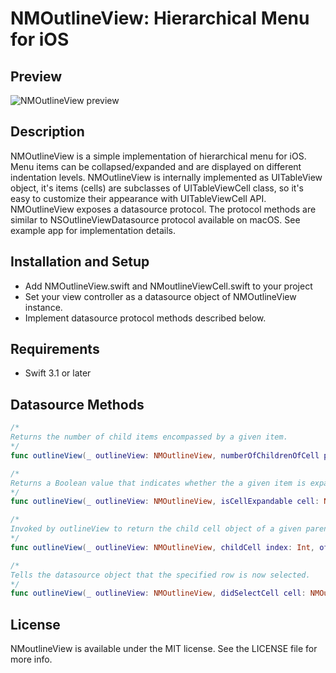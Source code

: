 NMOutlineView: Hierarchical Menu for iOS 
========================================

## Preview
![NMOutlineView preview](http://netmedia.home.pl/github/nmoutlineview/nmoutlineview-preview2.png)

## Description
NMOutlineView is a simple implementation of hierarchical menu for iOS. Menu items can be collapsed/expanded and are displayed on different indentation levels. NMOutlineView is internally implemented as UITableView object, it's items (cells) are subclasses of UITableViewCell class, so it's easy to customize their appearance with UITableViewCell API.
NMOutlineView exposes a datasource protocol. The protocol methods are similar to NSOutlineViewDatasource protocol available on macOS.
See example app for implementation details.

## Installation and Setup
- Add NMOutlineView.swift and NMoutlineViewCell.swift to your project
- Set your view controller as a datasource object of NMOutlineView instance.
- Implement datasource protocol methods described below.

## Requirements
- Swift 3.1 or later

## Datasource Methods

```swift
/* 
Returns the number of child items encompassed by a given item.
*/
func outlineView(_ outlineView: NMOutlineView, numberOfChildrenOfCell parentCell: NMOutlineViewCell?) -> Int  
```

```swift
/*
Returns a Boolean value that indicates whether the a given item is expandable.  
*/
func outlineView(_ outlineView: NMOutlineView, isCellExpandable cell: NMOutlineViewCell) -> Bool 
```

```swift
/*
Invoked by outlineView to return the child cell object of a given parent item. 
*/
func outlineView(_ outlineView: NMOutlineView, childCell index: Int, ofParentAtIndexPath parentIndexPath: IndexPath?) -> NMOutlineViewCell
```

```swift
/*
Tells the datasource object that the specified row is now selected.
*/
func outlineView(_ outlineView: NMOutlineView, didSelectCell cell: NMOutlineViewCell);
```


## License
NMoutlineView is available under the MIT license. See the LICENSE file for more info.

